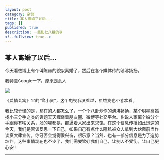 ```yaml
---
layout: post
category: 杂侃
title: 某人离婚了以后...
tags: []
published: true
description: 一些乱七八糟的事
<!--fullview: true-->
---	
```


## 某人离婚了以后...

今天看微博上有个叫陈赫的貌似离婚了，然后在各个媒体传的沸沸扬扬。

我特意Google一下，原来是此人

![](http://a.hiphotos.baidu.com/baike/w%3D268/sign=57b8201ca2ec08fa260014a161ef3d4d/6159252dd42a28349420b2a859b5c9ea14cebf8b.jpg)

《爱情公寓》里的“曾小贤”，这个电视我没看过，虽然我也不喜欢看。

我比较奇怪的是，现在的人都怎么了，一个个八卦炒作的沸沸扬扬，某个明星离婚找小三分手之类的话题天天缠绕着朋友圈、微博等社交平台。你说人家离个婚分个手跟你有啥关系，发的哪都是，都逼着人家出来求饶。在这个信息传播如此迅速的今天，我们是否该反思一下自己，如果自己有点什么隐私被众人拿到大伙面前当作谈资大肆宣传，你可否会觉得很兴奋，很乐意？当然，也有一部分信息是为了造势炒作，这种事情现在也不少了，我们需要管好我们自己，让别人不受伤，让自己更心安！

---